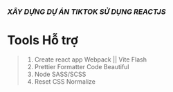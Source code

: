 ### ***XÂY DỰNG DỰ ÁN TIKTOK SỬ DỤNG REACTJS***

# Tools Hỗ trợ 
>1. Create react app Webpack || Vite Flash
>2. Prettier Formatter Code Beautiful
>3. Node SASS/SCSS
>4. Reset CSS Normalize
